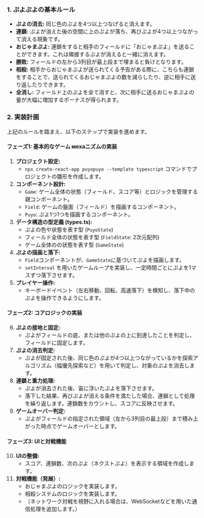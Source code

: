### 1. ぷよぷよの基本ルール

*   **ぷよの消去:** 同じ色のぷよを4つ以上つなげると消えます。
*   **連鎖:** ぷよが消えた後の空間に上のぷよが落ち、再びぷよが4つ以上つながって消える現象です。
*   **おじゃまぷよ:** 連鎖をすると相手のフィールドに「おじゃまぷよ」を送ることができます。これは隣接するぷよが消えると一緒に消えます。
*   **勝敗:** フィールドの左から3列目が最上段まで埋まると負けとなります。
*   **相殺:** 相手からおじゃまぷよが送られてくる予告がある際に、こちらも連鎖をすることで、送られてくるおじゃまぷよの数を減らしたり、逆に相手に送り返したりできます。
*   **全消し:** フィールド上のぷよを全て消すと、次に相手に送るおじゃまぷよの量が大幅に増加するボーナスが得られます。

### 2. 実装計画

上記のルールを踏まえ、以下のステップで実装を進めます。

#### **フェーズ1: 基本的なゲーム мехаニズムの実装**

1.  **プロジェクト設定:**
    *   `npx create-react-app puyopuyo --template typescript` コマンドでプロジェクトの雛形を作成します。
2.  **コンポーネント設計:**
    *   `Game`: ゲーム全体の状態（フィールド、スコア等）とロジックを管理する親コンポーネント。
    *   `Field`: ゲームの盤面（フィールド）を描画するコンポーネント。
    *   `Puyo`: ぷよ1つ1つを描画するコンポーネント。
3.  **データ構造の型定義 (types.ts):**
    *   ぷよの色や状態を表す型 (`PuyoState`)
    *   フィールド全体の状態を表す型 (`FieldState`: 2次元配列)
    *   ゲーム全体のの状態を表す型 (`GameState`)
4.  **ぷよの描画と落下:**
    *   `Field`コンポーネントが、`GameState`に基づいてぷよを描画します。
    *   `setInterval` を用いたゲームループを実装し、一定時間ごとにぷよを1マスずつ落下させます。
5.  **プレイヤー操作:**
    *   キーボードイベント（左右移動、回転、高速落下）を検知し、落下中のぷよを操作できるようにします。

#### **フェーズ2: コアロジックの実装**

6.  **ぷよの接地と固定:**
    *   ぷよがフィールドの底、または他のぷよの上に到達したことを判定し、フィールドに固定します。
7.  **ぷよの消去判定:**
    *   ぷよが固定された後、同じ色のぷよが4つ以上つながっているかを探索アルゴリズム（幅優先探索など）を用いて判定し、対象のぷよを消去します。
8.  **連鎖と重力処理:**
    *   ぷよが消去された後、宙に浮いたぷよを落下させます。
    *   落下した結果、再びぷよが消える条件を満たした場合、連鎖として処理を繰り返します。連鎖数をカウントし、スコアに反映させます。
9.  **ゲームオーバー判定:**
    *   ぷよがフィールドの指定された領域（左から3列目の最上段）まで積み上がった時点でゲームオーバーとします。

#### **フェーズ3: UIと対戦機能**

10. **UIの整備:**
    *   スコア、連鎖数、次のぷよ（ネクストぷよ）を表示する領域を作成します。
11. **対戦機能（発展）:**
    *   おじゃまぷよのロジックを実装します。
    *   相殺システムのロジックを実装します。
    *   （ネットワーク対戦を視野に入れる場合は、WebSocketなどを用いた通信処理を追加します。）
